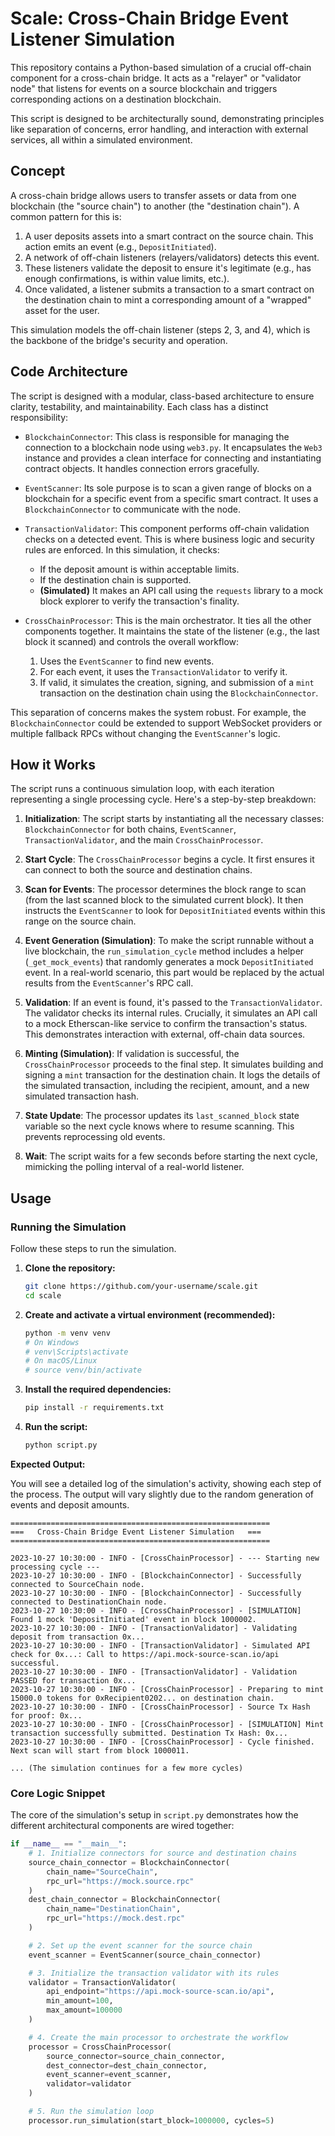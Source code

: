 # Scale: Cross-Chain Bridge Event Listener Simulation

This repository contains a Python-based simulation of a crucial off-chain component for a cross-chain bridge. It acts as a "relayer" or "validator node" that listens for events on a source blockchain and triggers corresponding actions on a destination blockchain.

This script is designed to be architecturally sound, demonstrating principles like separation of concerns, error handling, and interaction with external services, all within a simulated environment.

## Concept

A cross-chain bridge allows users to transfer assets or data from one blockchain (the "source chain") to another (the "destination chain"). A common pattern for this is:

1.  A user deposits assets into a smart contract on the source chain. This action emits an event (e.g., `DepositInitiated`).
2.  A network of off-chain listeners (relayers/validators) detects this event.
3.  These listeners validate the deposit to ensure it's legitimate (e.g., has enough confirmations, is within value limits, etc.).
4.  Once validated, a listener submits a transaction to a smart contract on the destination chain to mint a corresponding amount of a "wrapped" asset for the user.

This simulation models the off-chain listener (steps 2, 3, and 4), which is the backbone of the bridge's security and operation.

## Code Architecture

The script is designed with a modular, class-based architecture to ensure clarity, testability, and maintainability. Each class has a distinct responsibility:

-   `BlockchainConnector`: This class is responsible for managing the connection to a blockchain node using `web3.py`. It encapsulates the `Web3` instance and provides a clean interface for connecting and instantiating contract objects. It handles connection errors gracefully.

-   `EventScanner`: Its sole purpose is to scan a given range of blocks on a blockchain for a specific event from a specific smart contract. It uses a `BlockchainConnector` to communicate with the node.

-   `TransactionValidator`: This component performs off-chain validation checks on a detected event. This is where business logic and security rules are enforced. In this simulation, it checks:
    -   If the deposit amount is within acceptable limits.
    -   If the destination chain is supported.
    -   **(Simulated)** It makes an API call using the `requests` library to a mock block explorer to verify the transaction's finality.

-   `CrossChainProcessor`: This is the main orchestrator. It ties all the other components together. It maintains the state of the listener (e.g., the last block it scanned) and controls the overall workflow:
    1.  Uses the `EventScanner` to find new events.
    2.  For each event, it uses the `TransactionValidator` to verify it.
    3.  If valid, it simulates the creation, signing, and submission of a `mint` transaction on the destination chain using the `BlockchainConnector`.

This separation of concerns makes the system robust. For example, the `BlockchainConnector` could be extended to support WebSocket providers or multiple fallback RPCs without changing the `EventScanner`'s logic.

## How it Works

The script runs a continuous simulation loop, with each iteration representing a single processing cycle. Here's a step-by-step breakdown:

1.  **Initialization**: The script starts by instantiating all the necessary classes: `BlockchainConnector` for both chains, `EventScanner`, `TransactionValidator`, and the main `CrossChainProcessor`.

2.  **Start Cycle**: The `CrossChainProcessor` begins a cycle. It first ensures it can connect to both the source and destination chains.

3.  **Scan for Events**: The processor determines the block range to scan (from the last scanned block to the simulated current block). It then instructs the `EventScanner` to look for `DepositInitiated` events within this range on the source chain.

4.  **Event Generation (Simulation)**: To make the script runnable without a live blockchain, the `run_simulation_cycle` method includes a helper (`_get_mock_events`) that randomly generates a mock `DepositInitiated` event. In a real-world scenario, this part would be replaced by the actual results from the `EventScanner`'s RPC call.

5.  **Validation**: If an event is found, it's passed to the `TransactionValidator`. The validator checks its internal rules. Crucially, it simulates an API call to a mock Etherscan-like service to confirm the transaction's status. This demonstrates interaction with external, off-chain data sources.

6.  **Minting (Simulation)**: If validation is successful, the `CrossChainProcessor` proceeds to the final step. It simulates building and signing a `mint` transaction for the destination chain. It logs the details of the simulated transaction, including the recipient, amount, and a new simulated transaction hash.

7.  **State Update**: The processor updates its `last_scanned_block` state variable so the next cycle knows where to resume scanning. This prevents reprocessing old events.

8.  **Wait**: The script waits for a few seconds before starting the next cycle, mimicking the polling interval of a real-world listener.

## Usage

### Running the Simulation

Follow these steps to run the simulation.

1.  **Clone the repository:**
    ```bash
    git clone https://github.com/your-username/scale.git
    cd scale
    ```

2.  **Create and activate a virtual environment (recommended):**
    ```bash
    python -m venv venv
    # On Windows
    # venv\Scripts\activate
    # On macOS/Linux
    # source venv/bin/activate
    ```

3.  **Install the required dependencies:**
    ```bash
    pip install -r requirements.txt
    ```

4.  **Run the script:**
    ```bash
    python script.py
    ```

**Expected Output:**

You will see a detailed log of the simulation's activity, showing each step of the process. The output will vary slightly due to the random generation of events and deposit amounts.

```
==========================================================
===   Cross-Chain Bridge Event Listener Simulation   ===
==========================================================

2023-10-27 10:30:00 - INFO - [CrossChainProcessor] - --- Starting new processing cycle --- 
2023-10-27 10:30:00 - INFO - [BlockchainConnector] - Successfully connected to SourceChain node.
2023-10-27 10:30:00 - INFO - [BlockchainConnector] - Successfully connected to DestinationChain node.
2023-10-27 10:30:00 - INFO - [CrossChainProcessor] - [SIMULATION] Found 1 mock 'DepositInitiated' event in block 1000002.
2023-10-27 10:30:00 - INFO - [TransactionValidator] - Validating deposit from transaction 0x...
2023-10-27 10:30:00 - INFO - [TransactionValidator] - Simulated API check for 0x...: Call to https://api.mock-source-scan.io/api successful.
2023-10-27 10:30:00 - INFO - [TransactionValidator] - Validation PASSED for transaction 0x...
2023-10-27 10:30:00 - INFO - [CrossChainProcessor] - Preparing to mint 15000.0 tokens for 0xRecipient0202... on destination chain.
2023-10-27 10:30:00 - INFO - [CrossChainProcessor] - Source Tx Hash for proof: 0x...
2023-10-27 10:30:00 - INFO - [CrossChainProcessor] - [SIMULATION] Mint transaction successfully submitted. Destination Tx Hash: 0x...
2023-10-27 10:30:00 - INFO - [CrossChainProcessor] - Cycle finished. Next scan will start from block 1000011.

... (The simulation continues for a few more cycles)
```

### Core Logic Snippet

The core of the simulation's setup in `script.py` demonstrates how the different architectural components are wired together:

```python
if __name__ == "__main__":
    # 1. Initialize connectors for source and destination chains
    source_chain_connector = BlockchainConnector(
        chain_name="SourceChain",
        rpc_url="https://mock.source.rpc"
    )
    dest_chain_connector = BlockchainConnector(
        chain_name="DestinationChain",
        rpc_url="https://mock.dest.rpc"
    )

    # 2. Set up the event scanner for the source chain
    event_scanner = EventScanner(source_chain_connector)

    # 3. Initialize the transaction validator with its rules
    validator = TransactionValidator(
        api_endpoint="https://api.mock-source-scan.io/api",
        min_amount=100,
        max_amount=100000
    )

    # 4. Create the main processor to orchestrate the workflow
    processor = CrossChainProcessor(
        source_connector=source_chain_connector,
        dest_connector=dest_chain_connector,
        event_scanner=event_scanner,
        validator=validator
    )

    # 5. Run the simulation loop
    processor.run_simulation(start_block=1000000, cycles=5)
```